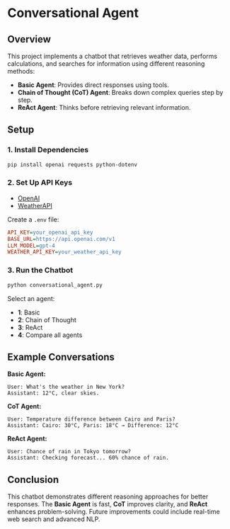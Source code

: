 # Conversational Agent

## Overview
This project implements a chatbot that retrieves weather data, performs calculations, and searches for information using different reasoning methods:
- **Basic Agent**: Provides direct responses using tools.
- **Chain of Thought (CoT) Agent**: Breaks down complex queries step by step.
- **ReAct Agent**: Thinks before retrieving relevant information.

## Setup

### 1. Install Dependencies
```bash
pip install openai requests python-dotenv
```

### 2. Set Up API Keys
- [OpenAI](https://platform.openai.com/)
- [WeatherAPI](https://www.weatherapi.com/)

Create a `.env` file:
```ini
API_KEY=your_openai_api_key
BASE_URL=https://api.openai.com/v1
LLM_MODEL=gpt-4
WEATHER_API_KEY=your_weather_api_key
```

### 3. Run the Chatbot
```bash
python conversational_agent.py
```
Select an agent:
- **1**: Basic
- **2**: Chain of Thought
- **3**: ReAct
- **4**: Compare all agents

## Example Conversations
**Basic Agent:**
```
User: What's the weather in New York?
Assistant: 12°C, clear skies.
```

**CoT Agent:**
```
User: Temperature difference between Cairo and Paris?
Assistant: Cairo: 30°C, Paris: 18°C → Difference: 12°C
```

**ReAct Agent:**
```
User: Chance of rain in Tokyo tomorrow?
Assistant: Checking forecast... 60% chance of rain.
```

## Conclusion
This chatbot demonstrates different reasoning approaches for better responses. The **Basic Agent** is fast, **CoT** improves clarity, and **ReAct** enhances problem-solving. Future improvements could include real-time web search and advanced NLP.


